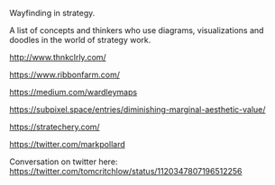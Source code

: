 ---
---

Wayfinding in strategy.

A list of concepts and thinkers who use diagrams, visualizations and doodles in the world of strategy work.

<http://www.thnkclrly.com/>

<https://www.ribbonfarm.com/>

<https://medium.com/wardleymaps>

<https://subpixel.space/entries/diminishing-marginal-aesthetic-value/>

<https://stratechery.com/>

<https://twitter.com/markpollard>

Conversation on twitter here: <https://twitter.com/tomcritchlow/status/1120347807196512256>